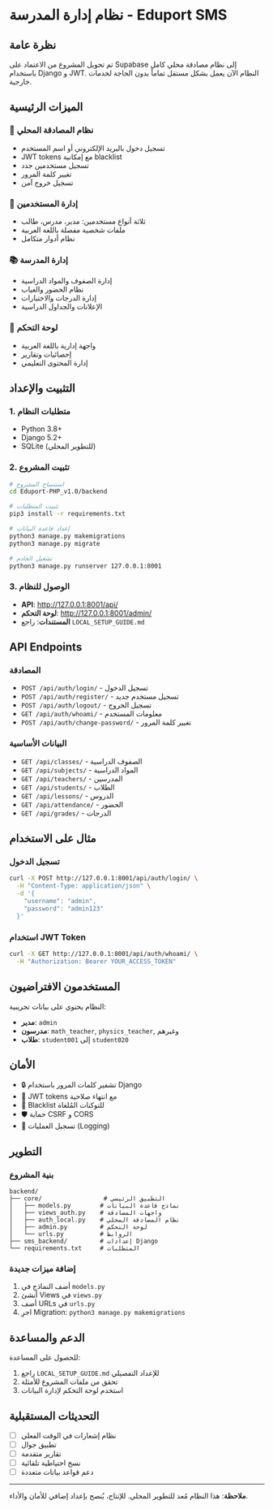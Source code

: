# نظام إدارة المدرسة - Eduport SMS

## نظرة عامة
تم تحويل المشروع من الاعتماد على Supabase إلى نظام مصادقة محلي كامل باستخدام Django و JWT. النظام الآن يعمل بشكل مستقل تماماً بدون الحاجة لخدمات خارجية.

## الميزات الرئيسية

### 🔐 نظام المصادقة المحلي
- تسجيل دخول بالبريد الإلكتروني أو اسم المستخدم
- JWT tokens مع إمكانية blacklist
- تسجيل مستخدمين جدد
- تغيير كلمة المرور
- تسجيل خروج آمن

### 👥 إدارة المستخدمين
- ثلاثة أنواع مستخدمين: مدير، مدرس، طالب
- ملفات شخصية مفصلة باللغة العربية
- نظام أدوار متكامل

### 📚 إدارة المدرسة
- إدارة الصفوف والمواد الدراسية
- نظام الحضور والغياب
- إدارة الدرجات والاختبارات
- الإعلانات والجداول الدراسية

### 🎯 لوحة التحكم
- واجهة إدارية باللغة العربية
- إحصائيات وتقارير
- إدارة المحتوى التعليمي

## التثبيت والإعداد

### 1. متطلبات النظام
- Python 3.8+
- Django 5.2+
- SQLite (للتطوير المحلي)

### 2. تثبيت المشروع
```bash
# استنساخ المشروع
cd Eduport-PHP_v1.0/backend

# تثبيت المتطلبات
pip3 install -r requirements.txt

# إعداد قاعدة البيانات
python3 manage.py makemigrations
python3 manage.py migrate

# تشغيل الخادم
python3 manage.py runserver 127.0.0.1:8001
```

### 3. الوصول للنظام
- **API**: http://127.0.0.1:8001/api/
- **لوحة التحكم**: http://127.0.0.1:8001/admin/
- **المستندات**: راجع `LOCAL_SETUP_GUIDE.md`

## API Endpoints

### المصادقة
- `POST /api/auth/login/` - تسجيل الدخول
- `POST /api/auth/register/` - تسجيل مستخدم جديد  
- `POST /api/auth/logout/` - تسجيل الخروج
- `GET /api/auth/whoami/` - معلومات المستخدم
- `POST /api/auth/change-password/` - تغيير كلمة المرور

### البيانات الأساسية
- `GET /api/classes/` - الصفوف الدراسية
- `GET /api/subjects/` - المواد الدراسية
- `GET /api/teachers/` - المدرسين
- `GET /api/students/` - الطلاب
- `GET /api/lessons/` - الدروس
- `GET /api/attendance/` - الحضور
- `GET /api/grades/` - الدرجات

## مثال على الاستخدام

### تسجيل الدخول
```bash
curl -X POST http://127.0.0.1:8001/api/auth/login/ \
  -H "Content-Type: application/json" \
  -d '{
    "username": "admin",
    "password": "admin123"
  }'
```

### استخدام JWT Token
```bash
curl -X GET http://127.0.0.1:8001/api/auth/whoami/ \
  -H "Authorization: Bearer YOUR_ACCESS_TOKEN"
```

## المستخدمون الافتراضيون

النظام يحتوي على بيانات تجريبية:
- **مدير**: `admin` 
- **مدرسون**: `math_teacher`, `physics_teacher`, وغيرهم
- **طلاب**: `student001` إلى `student020`

## الأمان

- 🔒 تشفير كلمات المرور باستخدام Django
- 🎫 JWT tokens مع انتهاء صلاحية
- 🚫 Blacklist للتوكنات المُلغاة
- 🛡️ حماية CSRF و CORS
- 📝 تسجيل العمليات (Logging)

## التطوير

### بنية المشروع
```
backend/
├── core/                 # التطبيق الرئيسي
│   ├── models.py        # نماذج قاعدة البيانات
│   ├── views_auth.py    # واجهات المصادقة
│   ├── auth_local.py    # نظام المصادقة المحلي
│   ├── admin.py         # لوحة التحكم
│   └── urls.py          # الروابط
├── sms_backend/         # إعدادات Django
└── requirements.txt     # المتطلبات
```

### إضافة ميزات جديدة
1. أضف النماذج في `models.py`
2. أنشئ Views في `views.py`
3. أضف URLs في `urls.py`
4. اجرِ Migration: `python3 manage.py makemigrations`

## الدعم والمساعدة

للحصول على المساعدة:
1. راجع `LOCAL_SETUP_GUIDE.md` للإعداد التفصيلي
2. تحقق من ملفات المشروع للأمثلة
3. استخدم لوحة التحكم لإدارة البيانات

## التحديثات المستقبلية

- [ ] نظام إشعارات في الوقت الفعلي
- [ ] تطبيق جوال
- [ ] تقارير متقدمة
- [ ] نسخ احتياطية تلقائية
- [ ] دعم قواعد بيانات متعددة

---

**ملاحظة**: هذا النظام مُعد للتطوير المحلي. للإنتاج، يُنصح بإعداد إضافي للأمان والأداء.
